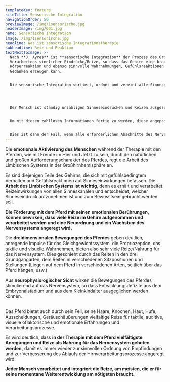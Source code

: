 ```yaml
---
templateKey: feature
siteTitle: Sensorische Integration
navigationOrder: 50
previewImage: /img/1sensorische.jpg
headerImage: /img/001.jpg
name: Sensorische Integration
image: /img/1sensorische.jpg
headline: Was ist sensorische Integrationstherapie
subheadline: Reiz und Reaktion
textNextToImage: >-
  Nach **J. Ayres** ist **sensorische Integration** der Prozess des Ordnens und
  Verarbeitens sinnlicher Eindrücke/Reize, so dass das Gehirn eine brauchbare
  Körperreaktion und ebenso sinnvolle Wahrnehmungen, Gefühlsreaktionen und
  Gedanken erzeugen kann.


  Die sensorische Integration sortiert, ordnet und vereint alle Sinneseindrücke des Individuums zu einer vollständigen und umfassenden Hirnfunktion und neurophysiologischen Funktion.




  Der Mensch ist ständig unzähligen Sinneseindrücken und Reizen ausgesetzt. 


  Um mit diesen zahllosen Informationen fertig zu werden, diese angepasst empfinden zu können und angemessene, befriedigende Reaktionen herzuvorbringen, ist eine gut funktionierende sensorische Integration eine wichtige Voraussetzung.


  Dies ist dann der Fall, wenn alle erforderlichen Abschnitte des Nervensystems sinnvoll miteinander zusammenarbeiten.
---
```

Die **emotionale Aktivierung des Menschen** während der Therapie mit den Pferden, wie mit Freude im Hier und Jetzt zu sein, durch den natürlichen und großen Aufforderungscharakter des Pferdes, regt die Arbeit des Limbischen Systems in der Großhirnhemisphäre an. 

Es sind diejenigen Teile des Gehirns, die sich mit gefühlsbedingtem Verhalten und Gefühlsreaktionen auf Sinneseinwirkungen befassen. Die **Arbeit des Limbischen Systems ist wichtig**, denn es erhält und verarbeitet Reizeinwirkungen von allen Sinneskanälen und entscheidet, welcher Sinneseindruck aufzunehmen ist und zum Bewusstsein gebracht werden soll.

**Die Förderung mit dem Pferd mit seinen emotionalen Berührungen, können bewirken, dass viele Reize im Gehirn aufgenommen und verarbeitet werden und eine Neuordnung und ein Wachstum des Nervensystems angeregt wird.**



Die **dreidimensionalen Bewegungen des Pferdes** geben deutlich, anregende Impulse für das Gleichgewichtssystem, die Propriozeption, das taktile und visuelle Wahrnehmen, bieten also sehr viele Reize/Nahrung für das Nervensystem. Dies geschieht durch das Reiten in den drei Grundgangarten, dem Reiten in verschiedenen Sitzpositionen und Stellungen (Liegen auf dem Pferd in verschiedenen Arten, seitlich über das Pferd hängen, usw.)

Aus **neurophysiologischer Sicht** wirken die Bewegungen des Pferdes stimulierend auf das Nervensystem, so dass Entwicklungsdefizite aus dem Embryonalstadium und aus dem Kleinkindalter ausgeglichen werden können.

\
Das Pferd bietet auch durch sein Fell, seine Haare, Knochen, Haut, Hufe, Ausscheidungen, Geräuschäußerungen vielfältige Reize für taktile, auditive, visuelle oflaktorische und emotionale Erfahrungen und Verarbeitungsprozesse.



Es wird deutlich, dass **in der Therapie mit dem Pferd vielfältigste Anregungen und Reize als Nahrung für das Nervensystem geboten werden,** damit es immer wieder zur sinnvollen Ordnung von Empfindungen und zur Verbesserung des Ablaufs der Hirnverarbeitungsprozesse angeregt wird.

 **Jeder Mensch verarbeitet und integriert die Reize, am meisten, die er für seine momentane Weiterentwicklung am nötigsten braucht.**
